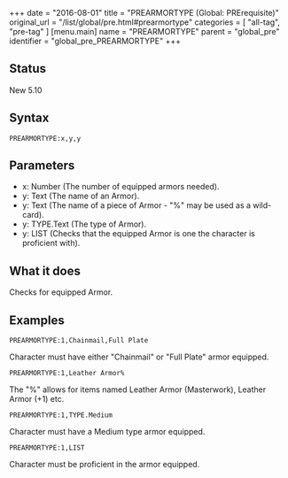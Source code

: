 +++
date = "2016-08-01"
title = "PREARMORTYPE (Global: PRErequisite)"
original_url = "/list/global/pre.html#prearmortype"
categories = [ "all-tag", "pre-tag" ]
[menu.main]
    name = "PREARMORTYPE"
    parent = "global_pre"
    identifier = "global_pre_PREARMORTYPE"
+++

## Status

New 5.10

## Syntax

`PREARMORTYPE:x,y,y`

## Parameters

-   x: Number (The number of equipped armors needed).
-   y: Text (The name of an Armor).
-   y: Text (The name of a piece of Armor - "%" may be
    used as a wild-card).
-   y: TYPE.Text (The type of Armor).
-   y: LIST (Checks that the equipped Armor is one the
    character is proficient with).



What it does
------------

Checks for equipped Armor.

Examples
--------

`PREARMORTYPE:1,Chainmail,Full Plate`

Character must have either "Chainmail" or "Full Plate" armor equipped.

`PREARMORTYPE:1,Leather Armor%`

The "%" allows for items named Leather Armor (Masterwork), Leather Armor
(+1) etc.

`PREARMORTYPE:1,TYPE.Medium`

Character must have a Medium type armor equipped.

`PREARMORTYPE:1,LIST`

Character must be proficient in the armor equipped.

